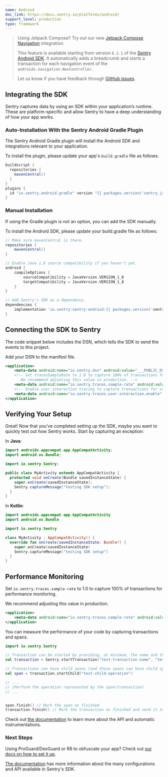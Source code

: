 ```yaml
---
name: Android
doc_link: https://docs.sentry.io/platforms/android/
support_level: production
type: framework
---
```


> Using Jetpack Compose? Try out our new [Jetpack Compose Navigation](https://docs.sentry.io/platforms/android/configuration/integrations/jetpack-compose/) integration.
>  
> This feature is available starting from version `6.2.1` of the [Sentry Android SDK](https://docs.sentry.io/platforms/android/). It automatically adds a breadcrumb and starts a transaction for each navigation event of the `androidx.navigation.NavController`.
>
> Let us know if you have feedback through [GitHub issues](https://github.com/getsentry/sentry-java/issues/new?assignees=&labels=Platform%3A+Android%2CType%3A+Bug&template=bug_report_android.yml).

## Integrating the SDK

Sentry captures data by using an SDK within your application’s runtime. These are platform-specific and allow Sentry to have a deep understanding of how your app works.

### Auto-Installation With the Sentry Android Gradle Plugin

The Sentry Android Gradle plugin will install the Android SDK and integrations relevant to your application.

To install the plugin, please update your app's `build.gradle` file as follows:

```groovy
buildscript {
  repositories {
    mavenCentral()
  }
}
plugins {
  id "io.sentry.android.gradle" version "{{ packages.version('sentry.java.android.gradle-plugin', '3.0.0') }}"
}
```

### Manual Installation

If using the Gradle plugin is not an option, you can add the SDK manually.

To install the Android SDK, please update your build.gradle file as follows:

```groovy
// Make sure mavenCentral is there.
repositories {
    mavenCentral()
}

// Enable Java 1.8 source compatibility if you haven't yet.
android {
    compileOptions {
        sourceCompatibility = JavaVersion.VERSION_1_8
        targetCompatibility = JavaVersion.VERSION_1_8
    }
}

// Add Sentry's SDK as a dependency.
dependencies {
    implementation 'io.sentry:sentry-android:{{ packages.version('sentry.java.android', '4.0.0') }}'
}
```

## Connecting the SDK to Sentry

The code snippet below includes the DSN, which tells the SDK to send the events to this project.

Add your DSN to the manifest file.

```xml {filename:AndroidManifest.xml}
<application>
    <meta-data android:name="io.sentry.dsn" android:value="___PUBLIC_DSN___" />
    <!-- Set tracesSampleRate to 1.0 to capture 100% of transactions for performance monitoring.
       We recommend adjusting this value in production. -->
    <meta-data android:name="io.sentry.traces.sample-rate" android:value="1.0" />
    <!-- Enable user interaction tracing to capture transactions for various UI events (such as clicks or scrolls). -->
    <meta-data android:name="io.sentry.traces.user-interaction.enable" android:value="true" />
</application>
```

## Verifying Your Setup

Great! Now that you’ve completed setting up the SDK, maybe you want to quickly test out how Sentry works. Start by capturing an exception:

In **Java**:

```java
import androidx.appcompat.app.AppCompatActivity;
import android.os.Bundle;

import io.sentry.Sentry;

public class MyActivity extends AppCompatActivity {
  protected void onCreate(Bundle savedInstanceState) {
    super.onCreate(savedInstanceState);
    Sentry.captureMessage("testing SDK setup");
  }
}
```

In **Kotlin**:

```kotlin
import androidx.appcompat.app.AppCompatActivity
import android.os.Bundle

import io.sentry.Sentry

class MyActivity : AppCompatActivity() {
  override fun onCreate(savedInstanceState: Bundle?) {
    super.onCreate(savedInstanceState)
    Sentry.captureMessage("testing SDK setup")
  }
}
```

## Performance Monitoring

Set `io.sentry.traces.sample-rate` to 1.0 to capture 100% of transactions for performance monitoring.

We recommend adjusting this value in production.

```xml {filename:AndroidManifest.xml}
<application>
    <meta-data android:name="io.sentry.traces.sample-rate" android:value="1.0" />
</application>
```

You can measure the performance of your code by capturing transactions and spans.

```kotlin
import io.sentry.Sentry

// Transaction can be started by providing, at minimum, the name and the operation
val transaction = Sentry.startTransaction("test-transaction-name", "test-transaction-operation")

// Transactions can have child spans (and those spans can have child spans as well)
val span = transaction.startChild("test-child-operation")

// ...
// (Perform the operation represented by the span/transaction)
// ...


span.finish() // Mark the span as finished
transaction.finish() // Mark the transaction as finished and send it to Sentry
```

Check out [the documentation](https://docs.sentry.io/platforms/android/performance/instrumentation/) to learn more about the API and automatic instrumentations.

### Next Steps

Using ProGuard/DexGuard or R8 to obfuscate your app? Check out [our docs on how to set it up](https://docs.sentry.io/platforms/android/proguard/).

[The documentation](https://docs.sentry.io/platforms/android/configuration/) has more information about the many configurations and API available in Sentry's SDK.

